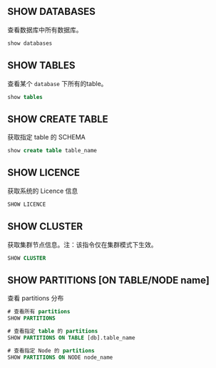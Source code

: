 
## SHOW DATABASES
查看数据库中所有数据库。
```SQL
show databases
```

## SHOW TABLES
查看某个 `database` 下所有的table。
```SQL
show tables
```

## SHOW CREATE TABLE
获取指定 table 的 SCHEMA
```SQL
show create table table_name
```

## SHOW LICENCE
获取系统的 Licence 信息
```SQL
SHOW LICENCE  
```
## SHOW CLUSTER
获取集群节点信息。注：该指令仅在集群模式下生效。  
```SQL
SHOW CLUSTER
```

## SHOW PARTITIONS [ON TABLE/NODE name]
查看 partitions 分布
```SQL
# 查看所有 partitions 
SHOW PARTITIONS

# 查看指定 table 的 partitions
SHOW PARTITIONS ON TABLE [db].table_name

# 查看指定 Node 的 partitions
SHOW PARTITIONS ON NODE node_name
```
